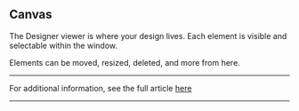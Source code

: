 ## Canvas

The Designer viewer is where your design lives. Each element is visible and selectable within the window.



Elements can be moved, resized, deleted, and more from here.

* * *

For additional information, see the full article [here](https://support.optisigns.com/hc/en-us/articles/42087942047379)

---
